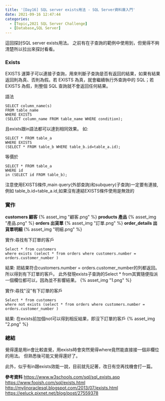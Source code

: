 ```yaml
---
title: '[Day16] SQL server exists用法 - SQL Server資料庫入門'
date: 2021-09-16 12:47:44
categories:
  - [Topic,2021 SQL Server Challenge]
  - [Database,SQL Server]
---
```

這回探討SQL server exists用法。
之前有在子查詢的範例中使用到，但覺得不夠清楚所以拉出來探討看看。

### Exists
EXISTS 運算子可以連接子查詢，用來判斷子查詢是否有返回的結果，如果有結果返回則為真、否則為假。若 EXISTS 為真，就會繼續執行外查詢中的 SQL；若 EXISTS 為假，則整個 SQL 查詢就不會返回任何結果。

語法
```
SELECT column_name(s)
FROM table_name
WHERE EXISTS
(SELECT column_name FROM table_name WHERE condition); 
```
且exists跟in語法都可以達到相同效果。
如:
```
SELECT * FROM table_a
WHERE EXISTS
(SELECT * FROM table_b WHERE table_b.id=table_a.id);
```
等價於
```
SELECT * FROM table_a
WHERE id
in (SELECT id FROM table_b);
```
注意使用EXISTS條件,main query(外部查詢)和subquery(子查詢)一定要有連接,例如 table_b.id=table_a.id,如果沒有連結EXISTS條件使用是無效的

### 實作

**customers 顧客**
{% asset_img "顧客.png" %}
**products 產品**
{% asset_img "產品.png" %}
**orders 出貨單**
{% asset_img "訂單.png" %}
**order_details 出貨單明細**
{% asset_img "明細.png" %}


實作:尋找有下訂單的客戶
```
Select * from customers 
where exists (select * from orders where customers.number = orders.customer_number )
```
結果:
把結果符合customers.number = orders.customer_number的列都返回。
所以得到有下訂單的客戶。
此外發現exists子查詢的Select * from其實隨便指派一個欄位都可以，因為並不影響結果。
{% asset_img "1.png" %}

實作:尋找"沒"有下訂單的客戶
```
Select * from customers 
where not exists (select * from orders where customers.number = orders.customer_number )
```
結果:
在exists前加個not可以得到相反結果，即沒下訂單的客戶
{% asset_img "2.png" %}

### 總結
覺得還是用in會比較直覺，用exists時會突然覺得where竟然能直接接一個非欄位的用法。
但熟悉後可能又覺得還好了。

此外，似乎有in跟exists效能一說，目前就先記著，改日有空再找機會打一篇。

**參考資料**
https://www.w3schools.com/sql/sql_exists.asp
https://www.fooish.com/sql/exists.html
http://mylinoraclesql.blogspot.com/2013/07/exists.html
https://eeluck.pixnet.net/blog/post/27559378